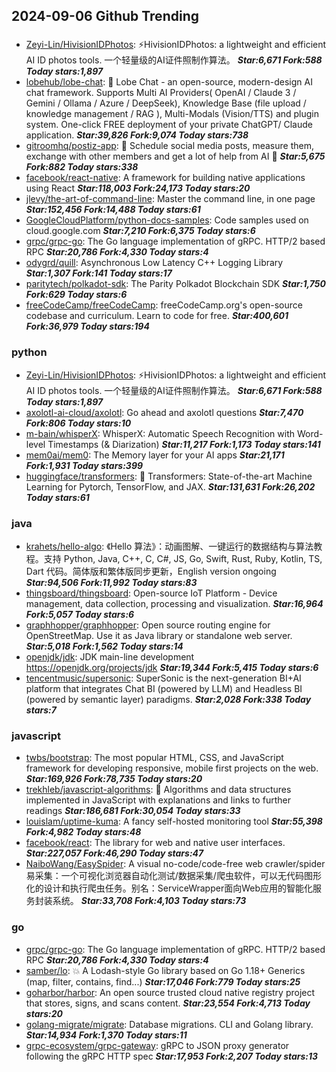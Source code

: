 ## 2024-09-06 Github Trending

### 
* [Zeyi-Lin/HivisionIDPhotos](https://github.com/Zeyi-Lin/HivisionIDPhotos): ⚡️HivisionIDPhotos: a lightweight and efficient AI ID photos tools. 一个轻量级的AI证件照制作算法。 ***Star:6,671 Fork:588 Today stars:1,897***
* [lobehub/lobe-chat](https://github.com/lobehub/lobe-chat): 🤯 Lobe Chat - an open-source, modern-design AI chat framework. Supports Multi AI Providers( OpenAI / Claude 3 / Gemini / Ollama / Azure / DeepSeek), Knowledge Base (file upload / knowledge management / RAG ), Multi-Modals (Vision/TTS) and plugin system. One-click FREE deployment of your private ChatGPT/ Claude application. ***Star:39,826 Fork:9,074 Today stars:738***
* [gitroomhq/postiz-app](https://github.com/gitroomhq/postiz-app): 📨 Schedule social media posts, measure them, exchange with other members and get a lot of help from AI 🚀 ***Star:5,675 Fork:882 Today stars:338***
* [facebook/react-native](https://github.com/facebook/react-native): A framework for building native applications using React ***Star:118,003 Fork:24,173 Today stars:20***
* [jlevy/the-art-of-command-line](https://github.com/jlevy/the-art-of-command-line): Master the command line, in one page ***Star:152,456 Fork:14,488 Today stars:61***
* [GoogleCloudPlatform/python-docs-samples](https://github.com/GoogleCloudPlatform/python-docs-samples): Code samples used on cloud.google.com ***Star:7,210 Fork:6,375 Today stars:6***
* [grpc/grpc-go](https://github.com/grpc/grpc-go): The Go language implementation of gRPC. HTTP/2 based RPC ***Star:20,786 Fork:4,330 Today stars:4***
* [odygrd/quill](https://github.com/odygrd/quill): Asynchronous Low Latency C++ Logging Library ***Star:1,307 Fork:141 Today stars:17***
* [paritytech/polkadot-sdk](https://github.com/paritytech/polkadot-sdk): The Parity Polkadot Blockchain SDK ***Star:1,750 Fork:629 Today stars:6***
* [freeCodeCamp/freeCodeCamp](https://github.com/freeCodeCamp/freeCodeCamp): freeCodeCamp.org's open-source codebase and curriculum. Learn to code for free. ***Star:400,601 Fork:36,979 Today stars:194***

### python
* [Zeyi-Lin/HivisionIDPhotos](https://github.com/Zeyi-Lin/HivisionIDPhotos): ⚡️HivisionIDPhotos: a lightweight and efficient AI ID photos tools. 一个轻量级的AI证件照制作算法。 ***Star:6,671 Fork:588 Today stars:1,897***
* [axolotl-ai-cloud/axolotl](https://github.com/axolotl-ai-cloud/axolotl): Go ahead and axolotl questions ***Star:7,470 Fork:806 Today stars:10***
* [m-bain/whisperX](https://github.com/m-bain/whisperX): WhisperX: Automatic Speech Recognition with Word-level Timestamps (& Diarization) ***Star:11,217 Fork:1,173 Today stars:141***
* [mem0ai/mem0](https://github.com/mem0ai/mem0): The Memory layer for your AI apps ***Star:21,171 Fork:1,931 Today stars:399***
* [huggingface/transformers](https://github.com/huggingface/transformers): 🤗 Transformers: State-of-the-art Machine Learning for Pytorch, TensorFlow, and JAX. ***Star:131,631 Fork:26,202 Today stars:61***

### java
* [krahets/hello-algo](https://github.com/krahets/hello-algo): 《Hello 算法》：动画图解、一键运行的数据结构与算法教程。支持 Python, Java, C++, C, C#, JS, Go, Swift, Rust, Ruby, Kotlin, TS, Dart 代码。简体版和繁体版同步更新，English version ongoing ***Star:94,506 Fork:11,992 Today stars:83***
* [thingsboard/thingsboard](https://github.com/thingsboard/thingsboard): Open-source IoT Platform - Device management, data collection, processing and visualization. ***Star:16,964 Fork:5,057 Today stars:6***
* [graphhopper/graphhopper](https://github.com/graphhopper/graphhopper): Open source routing engine for OpenStreetMap. Use it as Java library or standalone web server. ***Star:5,018 Fork:1,562 Today stars:14***
* [openjdk/jdk](https://github.com/openjdk/jdk): JDK main-line development https://openjdk.org/projects/jdk ***Star:19,344 Fork:5,415 Today stars:6***
* [tencentmusic/supersonic](https://github.com/tencentmusic/supersonic): SuperSonic is the next-generation BI+AI platform that integrates Chat BI (powered by LLM) and Headless BI (powered by semantic layer) paradigms. ***Star:2,028 Fork:338 Today stars:7***

### javascript
* [twbs/bootstrap](https://github.com/twbs/bootstrap): The most popular HTML, CSS, and JavaScript framework for developing responsive, mobile first projects on the web. ***Star:169,926 Fork:78,735 Today stars:20***
* [trekhleb/javascript-algorithms](https://github.com/trekhleb/javascript-algorithms): 📝 Algorithms and data structures implemented in JavaScript with explanations and links to further readings ***Star:186,681 Fork:30,054 Today stars:33***
* [louislam/uptime-kuma](https://github.com/louislam/uptime-kuma): A fancy self-hosted monitoring tool ***Star:55,398 Fork:4,982 Today stars:48***
* [facebook/react](https://github.com/facebook/react): The library for web and native user interfaces. ***Star:227,057 Fork:46,290 Today stars:47***
* [NaiboWang/EasySpider](https://github.com/NaiboWang/EasySpider): A visual no-code/code-free web crawler/spider易采集：一个可视化浏览器自动化测试/数据采集/爬虫软件，可以无代码图形化的设计和执行爬虫任务。别名：ServiceWrapper面向Web应用的智能化服务封装系统。 ***Star:33,708 Fork:4,103 Today stars:73***

### go
* [grpc/grpc-go](https://github.com/grpc/grpc-go): The Go language implementation of gRPC. HTTP/2 based RPC ***Star:20,786 Fork:4,330 Today stars:4***
* [samber/lo](https://github.com/samber/lo): 💥 A Lodash-style Go library based on Go 1.18+ Generics (map, filter, contains, find...) ***Star:17,046 Fork:779 Today stars:25***
* [goharbor/harbor](https://github.com/goharbor/harbor): An open source trusted cloud native registry project that stores, signs, and scans content. ***Star:23,554 Fork:4,713 Today stars:20***
* [golang-migrate/migrate](https://github.com/golang-migrate/migrate): Database migrations. CLI and Golang library. ***Star:14,934 Fork:1,370 Today stars:11***
* [grpc-ecosystem/grpc-gateway](https://github.com/grpc-ecosystem/grpc-gateway): gRPC to JSON proxy generator following the gRPC HTTP spec ***Star:17,953 Fork:2,207 Today stars:13***

